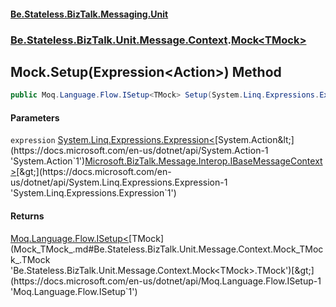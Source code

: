 #### [Be.Stateless.BizTalk.Messaging.Unit](README.md 'README')
### [Be.Stateless.BizTalk.Unit.Message.Context](Be.Stateless.BizTalk.Unit.Message.Context.md 'Be.Stateless.BizTalk.Unit.Message.Context').[Mock&lt;TMock&gt;](Mock_TMock_.md 'Be.Stateless.BizTalk.Unit.Message.Context.Mock<TMock>')

## Mock<TMock>.Setup(Expression<Action<IBaseMessageContext>>) Method

```csharp
public Moq.Language.Flow.ISetup<TMock> Setup(System.Linq.Expressions.Expression<System.Action<Microsoft.BizTalk.Message.Interop.IBaseMessageContext>> expression);
```
#### Parameters

<a name='Be.Stateless.BizTalk.Unit.Message.Context.Mock_TMock_.Setup(System.Linq.Expressions.Expression_System.Action_Microsoft.BizTalk.Message.Interop.IBaseMessageContext__).expression'></a>

`expression` [System.Linq.Expressions.Expression&lt;](https://docs.microsoft.com/en-us/dotnet/api/System.Linq.Expressions.Expression-1 'System.Linq.Expressions.Expression`1')[System.Action&lt;](https://docs.microsoft.com/en-us/dotnet/api/System.Action-1 'System.Action`1')[Microsoft.BizTalk.Message.Interop.IBaseMessageContext](https://docs.microsoft.com/en-us/dotnet/api/Microsoft.BizTalk.Message.Interop.IBaseMessageContext 'Microsoft.BizTalk.Message.Interop.IBaseMessageContext')[&gt;](https://docs.microsoft.com/en-us/dotnet/api/System.Action-1 'System.Action`1')[&gt;](https://docs.microsoft.com/en-us/dotnet/api/System.Linq.Expressions.Expression-1 'System.Linq.Expressions.Expression`1')

#### Returns
[Moq.Language.Flow.ISetup&lt;](https://docs.microsoft.com/en-us/dotnet/api/Moq.Language.Flow.ISetup-1 'Moq.Language.Flow.ISetup`1')[TMock](Mock_TMock_.md#Be.Stateless.BizTalk.Unit.Message.Context.Mock_TMock_.TMock 'Be.Stateless.BizTalk.Unit.Message.Context.Mock<TMock>.TMock')[&gt;](https://docs.microsoft.com/en-us/dotnet/api/Moq.Language.Flow.ISetup-1 'Moq.Language.Flow.ISetup`1')